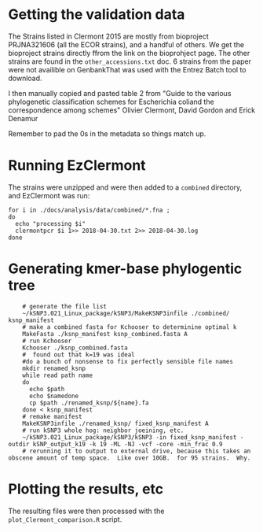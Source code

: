 # Getting the validation data
The Strains listed in Clermont 2015  are mostly from bioproject PRJNA321606 (all the ECOR strains), and a handful of others.  We get the bioproject strains directly ffrom the link on the bioprohject page.  The other strains are found in the `other_accessions.txt` doc. 6 strains from the paper were not availible on GenbankThat was used with the Entrez Batch tool to download.

I then manually copied and pasted table 2 from "Guide to the various phylogenetic classification schemes for Escherichia coliand the correspondence among schemes" Olivier Clermont, David Gordon and Erick Denamur


Remember to pad the 0s in the metadata so things match up.


# Running EzClermont
The strains were unzipped and were then added to a `combined` directory, and EzClermont was run:

```
for i in ./docs/analysis/data/combined/*.fna ;
do
  echo "processing $i"
  clermontpcr $i 1>> 2018-04-30.txt 2>> 2018-04-30.log
done
```

# Generating kmer-base phylogentic tree


```
	# generate the file list
	~/kSNP3.021_Linux_package/kSNP3/MakeKSNP3infile ./combined/ ksnp_manifest
	# make a combined fasta for Kchooser to determinine optimal k
	MakeFasta ./ksnp_manifest ksnp_combined.fasta A
	# run Kchooser
	Kchooser ./ksnp_combined.fasta
	#  found out that k=19 was ideal
	#do a bunch of nonsense to fix perfectly sensible file names
	mkdir renamed_ksnp
	while read path name
	do
	  echo $path
	  echo $namedone
      cp $path ./renamed_ksnp/${name}.fa
	done < ksnp_manifest
	# remake manifest
	MakeKSNP3infile ./renamed_ksnp/ fixed_ksnp_manifest A
	# run kSNP3 whole hog: neighbor joeining, etc.
	~/kSNP3.021_Linux_package/kSNP3/kSNP3 -in fixed_ksnp_manifest -outdir kSNP_output_k19 -k 19 -ML -NJ -vcf -core -min_frac 0.9
	# rerunning it to output to external drive, because this takes an obscene amount of temp space.  Like over 10GB.  for 95 strains.  Why.

```


# Plotting the results, etc
The resulting files were then processed with the `plot_Clermont_comparison.R` script.
